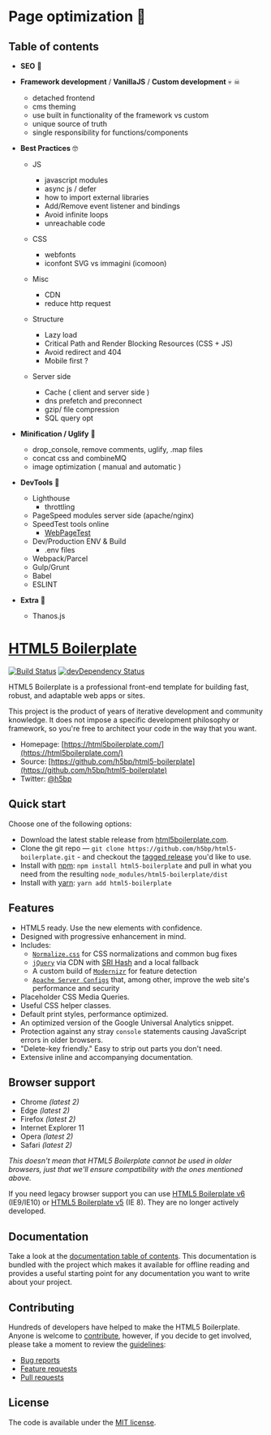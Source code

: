 # Page optimization 🤷‍

## Table of contents
  - **SEO** 🧐
  - **Framework development** / **VanillaJS** / **Custom development** 💀 ☠
    - detached frontend
    - cms theming
    - use built in functionality of the framework vs custom
    - unique source of truth
    - single responsibility for functions/components
    
    
  - **Best Practices** 🤓
    - JS
        - javascript modules
        - async js / defer
        - how to import external libraries
        - Add/Remove event listener and bindings
        - Avoid infinite loops
        - unreachable code
       
    - CSS
        - webfonts
        - iconfont SVG vs immagini (icomoon) 
    - Misc
      - CDN
      - reduce http request
    - Structure 
        - Lazy load
        - Critical Path and Render Blocking Resources (CSS + JS)
        - Avoid redirect and 404
        - Mobile first ?
    - Server side  
      - Cache ( client and server side )
      - dns prefetch and preconnect
      - gzip/ file compression
      - SQL query opt
      
      
  - **Minification / Uglify** 👹
    - drop_console, remove comments, uglify, .map files
    - concat css and combineMQ
    - image optimization ( manual and automatic )
    
    
  - **DevTools** 🤖
    - Lighthouse
      - throttling
    - PageSpeed modules server side (apache/nginx)
    - SpeedTest tools online
      - [WebPageTest](https://www.webpagetest.org)
    - Dev/Production ENV & Build
      - .env files
    - Webpack/Parcel
    - Gulp/Grunt
    - Babel
    - ESLINT
    
    
  - **Extra** 🤟
    - Thanos.js





























# [HTML5 Boilerplate](https://html5boilerplate.com/)

[![Build Status](https://travis-ci.org/h5bp/html5-boilerplate.svg)](https://travis-ci.org/h5bp/html5-boilerplate)
[![devDependency Status](https://david-dm.org/h5bp/html5-boilerplate/dev-status.svg)](https://david-dm.org/h5bp/html5-boilerplate#info=devDependencies)

HTML5 Boilerplate is a professional front-end template for building
fast, robust, and adaptable web apps or sites.

This project is the product of years of iterative development and
community knowledge. It does not impose a specific development
philosophy or framework, so you're free to architect your code in the
way that you want.

* Homepage: [https://html5boilerplate.com/](https://html5boilerplate.com/)
* Source: [https://github.com/h5bp/html5-boilerplate](https://github.com/h5bp/html5-boilerplate)
* Twitter: [@h5bp](https://twitter.com/h5bp)


## Quick start

Choose one of the following options:

- Download the latest stable release from
  [html5boilerplate.com](https://html5boilerplate.com/).
- Clone the git repo — `git clone
  https://github.com/h5bp/html5-boilerplate.git` - and checkout the
  [tagged release](https://github.com/h5bp/html5-boilerplate/releases)
  you'd like to use.
- Install with [npm](https://www.npmjs.com/): `npm install html5-boilerplate` and pull in what you need from the resulting `node_modules/html5-boilerplate/dist`
- Install with [yarn](https://yarnpkg.com/): `yarn add html5-boilerplate`


## Features

* HTML5 ready. Use the new elements with confidence.
* Designed with progressive enhancement in mind.
* Includes:
  * [`Normalize.css`](https://necolas.github.com/normalize.css/)
    for CSS normalizations and common bug fixes
  * [`jQuery`](https://jquery.com/) via CDN with [SRI Hash](https://developer.mozilla.org/en-US/docs/Web/Security/Subresource_Integrity) and a local fallback
  * A custom build of [`Modernizr`](https://modernizr.com/) for feature
    detection
  * [`Apache Server Configs`](https://github.com/h5bp/server-configs-apache)
    that, among other, improve the web site's performance and security
* Placeholder CSS Media Queries.
* Useful CSS helper classes.
* Default print styles, performance optimized.
* An optimized version of the Google Universal Analytics snippet.
* Protection against any stray `console` statements causing JavaScript
  errors in older browsers.
* "Delete-key friendly." Easy to strip out parts you don't need.
* Extensive inline and accompanying documentation.


## Browser support

* Chrome *(latest 2)*
* Edge *(latest 2)*
* Firefox *(latest 2)*
* Internet Explorer 11
* Opera *(latest 2)*
* Safari *(latest 2)*

*This doesn't mean that HTML5 Boilerplate cannot be used in older browsers,
just that we'll ensure compatibility with the ones mentioned above.*

If you need legacy browser support you can use [HTML5 Boilerplate v6](https://github.com/h5bp/html5-boilerplate/releases/tag/6.1.0) (IE9/IE10)
or [HTML5 Boilerplate v5](https://github.com/h5bp/html5-boilerplate/releases/tag/5.3.0) (IE 8). They are no longer actively developed.


## Documentation

Take a look at the [documentation table of contents](dist/doc/TOC.md).
This documentation is bundled with the project which makes it 
available for offline reading and provides a useful starting point for
any documentation you want to write about your project.


## Contributing

Hundreds of developers have helped to make the HTML5 Boilerplate. Anyone is welcome to [contribute](.github/CONTRIBUTING.md),
however, if you decide to get involved, please take a moment to review
the [guidelines](.github/CONTRIBUTING.md):

* [Bug reports](.github/CONTRIBUTING.md#bugs)
* [Feature requests](.github/CONTRIBUTING.md#features)
* [Pull requests](.github/CONTRIBUTING.md#pull-requests)


## License

The code is available under the [MIT license](LICENSE.txt).
